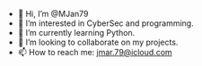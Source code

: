 - 👋 Hi, I’m @MJan79
- 👀 I’m interested in CyberSec and programming.
- 🌱 I’m currently learning Python.
- 💞️ I’m looking to collaborate on my projects.
- 📫 How to reach me: jmar.79@icloud.com

<!---
MJan79/MJan79 is a ✨ special ✨ repository because its `README.md` (this file) appears on your GitHub profile.
You can click the Preview link to take a look at your changes.
--->
